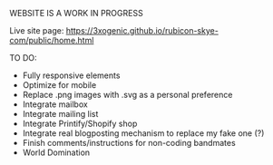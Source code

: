 WEBSITE IS A WORK IN PROGRESS

Live site page: https://3xogenic.github.io/rubicon-skye-com/public/home.html

TO DO:

- Fully responsive elements
- Optimize for mobile
- Replace .png images with .svg as a personal preference
- Integrate mailbox
- Integrate mailing list
- Integrate Printify/Shopify shop
- Integrate real blogposting mechanism to replace my fake one (?)
- Finish comments/instructions for non-coding bandmates
- World Domination

